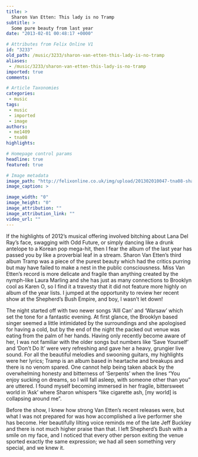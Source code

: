 ```yaml
---
title: >
  Sharon Van Etten: This lady is no Tramp
subtitle: >
  Some pure beauty from last year
date: "2013-02-01 00:48:17 +0000"

# Attributes from Felix Online V1
id: "3233"
old_path: /music/3233/sharon-van-etten-this-lady-is-no-tramp
aliases:
 - /music/3233/sharon-van-etten-this-lady-is-no-tramp
imported: true
comments:

# Article Taxonomies
categories:
 - music
tags:
 - music
 - imported
 - image
authors:
 - me1409
 - tna08
highlights:

# Homepage control params
headline: true
featured: true

# Image metadata
image_path: "http://felixonline.co.uk/img/upload/201302010047-tna08-shaz.jpg"
image_caption: >

image_width: "0"
image_height: "0"
image_attribution: ""
image_attribution_link: ""
video_url: ""
---
```


If the highlights of 2012’s musical offering involved bitching about Lana Del Ray’s face, swagging with Odd Future, or simply dancing like a drunk antelope to a Korean pop mega-hit, then I fear the album of the last year has passed you by like a proverbial leaf in a stream. Sharon Van Etten’s third album Tramp was a piece of the purest beauty which had the critics purring but may have failed to make a nest in the public consciousness. Miss Van Etten’s record is more delicate and fragile than anything created by the nymph-like Laura Marling and she has just as many connections to Brooklyn cool as Karen O, so I find it a travesty that it did not feature more highly on album of the year lists. I jumped at the opportunity to review her recent show at the Shepherd’s Bush Empire, and boy, I wasn’t let down!

The night started off with two newer songs ‘AllI Can’ and ‘Warsaw’ which set the tone for a fantastic evening. At first glance, the Brooklyn based singer seemed a little intimidated by the surroundings and she apologised for having a cold, but by the end of the night the packed out venue was eating from the palm of her hands. Having only recently become aware of her, I was not familiar with the older songs but numbers like ‘Save Yourself’ and ‘Don’t Do It’ were very refreshing and gave her a heavy, grungier live sound. For all the beautiful melodies and swooning guitars, my highlights were her lyrics; Tramp is an album based in heartache and breakups and there is no venom spared. One cannot help being taken aback by the overwhelming honesty and bitterness of ‘Serpents’ when the lines “You enjoy sucking on dreams, so I will fall asleep, with someone other than you” are uttered. I found myself becoming immersed in her fragile, bittersweet world in ‘Ask’ where Sharon whispers “like cigarette ash, [my world] is collapsing around me”.

Before the show, I knew how strong Van Etten’s recent releases were, but what I was not prepared for was how accomplished a live performer she has become. Her beautifully lilting voice reminds me of the late Jeff Buckley and there is not much higher praise than that. I left Shepherd’s Bush with a smile on my face, and I noticed that every other person exiting the venue sported exactly the same expression; we had all seen something very special, and we knew it.
